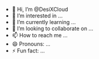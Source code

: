 - 👋 Hi, I’m @DesiXCloud
- 👀 I’m interested in ...
- 🌱 I’m currently learning ...
- 💞️ I’m looking to collaborate on ...
- 📫 How to reach me ...
- 😄 Pronouns: ...
- ⚡ Fun fact: ...

<!---
DesiXCloud/DesiXCloud is a ✨ special ✨ repository because its `README.md` (this file) appears on your GitHub profile.
You can click the Preview link to take a look at your changes.
--->

